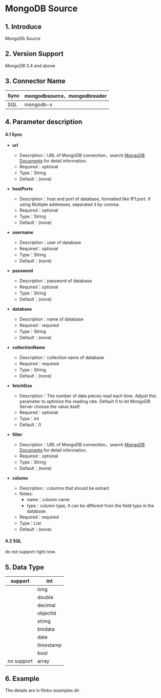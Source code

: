 # MongoDB Source

## 1. Introduce

MongoDb Source

## 2. Version Support

MongoDB 3.4 and above

## 3. Connector Name

| Sync | mongodbsource、mongodbreader |
| --- | --- |
| SQL | mongodb-x |

## 4. Parameter description

#### 4.1 Sync

- **url**
    - Description：URL of MongoDB connection，search [MongoDB Documents](https://docs.mongodb.com/manual/reference/connection-string/) for detail information.
    - Required：optional
    - Type：String
    - Default：(none)


- **hostPorts**
    - Description：host and port of database, formatted like IP1:port. if using Multiple addresses, separated it by comma.
    - Required：optional
    - Type：String
    - Default：(none)


- **username**
    - Description：user of database
    - Required：optional
    - Type：String
    - Default：(none)


- **password**
    - Description：password of database
    - Required：optional
    - Type：String
    - Default：(none)


- **database**
    - Description：name of database
    - Required：required
    - Type：String
    - Default：(none)


- **collectionName**
    - Description：collection name of database
    - Required：required
    - Type：String
    - Default：(none)


- **fetchSize**
    - Description：The number of data pieces read each time. Adjust this parameter to optimize the reading rate. Default 0 to let MongoDB Server choose the value itself.
    - Required：optional
    - Type：int
    - Default：0


- **filter**
    - Description：URL of MongoDB connection，search [MongoDB Documents](https://docs.mongodb.com/manual/reference/connection-string/) for detail information.
    - Required：optional
    - Type：String
    - Default：(none)


- **column**
    - Description：columns that should be extract
    - Notes:
        - name：column name
        - type：column type, It can be different from the field type in the database.
    - Required：required
    - Type：List
    - Default：(none)

#### 4.2 SQL

do not support right now.

## 5. Data Type

| support | int |
| --- | --- |
|  | long |
|  | double |
|  | decimal |
|  | objectId |
|  | string |
|  | bindata |
|  | date |
|  | timestamp |
|  | bool |
| no support | array |

## 6. Example

The details are in flinkx-examples dir.

